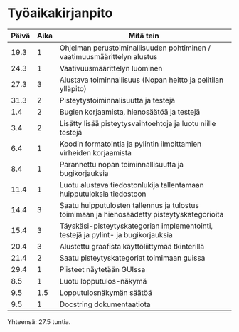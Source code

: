# Työaikakirjanpito
| Päivä | Aika | Mitä tein  |
| ----- | ---- | --------- |
| 19.3 | 1 | Ohjelman perustoiminallisuuden pohtiminen / vaatimuusmäärittelyn alustus |
| 24.3 | 1 | Vaativuusmäärittelyn luominen |
| 27.3 | 3 | Alustava toiminnallisuus (Nopan heitto ja pelitilan ylläpito) |
| 31.3 | 2 | Pisteytystoiminnalisuutta ja testejä |
| 1.4 | 2 | Bugien korjaamista, hienosäätöä ja testejä |
| 3.4 | 2 | Lisätty lisää pisteytysvaihtoehtoja ja luotu niille testejä |
| 6.4 | 1 | Koodin formatointia ja pylintin ilmoittamien virheiden korjaamista |
| 8.4 | 1 | Parannettu nopan toiminnallisuutta ja bugikorjauksia |
| 11.4 | 1 | Luotu alustava tiedostonlukija tallentamaan huipputuloksia tiedostoon |
| 14.4 | 3 | Saatu huipputulosten tallennus ja tulostus toimimaan ja hienosäädetty pisteytyskategorioita |
| 15.4 | 3 | Täyskäsi-pisteytyskategorian implementointi, testejä ja pylint- ja bugikorjauksia |
| 20.4 | 3 | Alustettu graafista käyttöliittymää tkinterillä |
| 21.4 | 2 | Saatu pisteytyskategoriat toimimaan guissa |
| 29.4 | 1 | Piisteet näytetään GUIssa |
| 8.5 | 1 | Luotu lopputulos-näkymä |
| 9.5 | 1.5 | Lopputulosnäkymän säätöä |
| 9.5 | 1 | Docstring dokumentaatiota |
Yhteensä: 27.5 tuntia.

